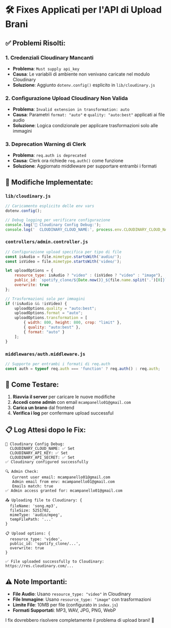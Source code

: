 # 🛠️ Fixes Applicati per l'API di Upload Brani

## ✅ Problemi Risolti:

### 1. **Credenziali Cloudinary Mancanti**
- **Problema**: `Must supply api_key`
- **Causa**: Le variabili di ambiente non venivano caricate nel modulo Cloudinary
- **Soluzione**: Aggiunto `dotenv.config()` esplicito in `lib/cloudinary.js`

### 2. **Configurazione Upload Cloudinary Non Valida**
- **Problema**: `Invalid extension in transformation: auto`
- **Causa**: Parametri `format: "auto"` e `quality: "auto:best"` applicati ai file audio
- **Soluzione**: Logica condizionale per applicare trasformazioni solo alle immagini

### 3. **Deprecation Warning di Clerk**
- **Problema**: `req.auth is deprecated`
- **Causa**: Clerk ora richiede `req.auth()` come funzione
- **Soluzione**: Aggiornato middleware per supportare entrambi i formati

## 🔧 Modifiche Implementate:

### `lib/cloudinary.js`
```javascript
// Caricamento esplicito delle env vars
dotenv.config();

// Debug logging per verificare configurazione
console.log('🔧 Cloudinary Config Debug:');
console.log('  CLOUDINARY_CLOUD_NAME:', process.env.CLOUDINARY_CLOUD_NAME ? '✅ Set' : '❌ Missing');
```

### `controllers/admin.controller.js`
```javascript
// Configurazione upload specifica per tipo di file
const isAudio = file.mimetype.startsWith('audio/');
const isVideo = file.mimetype.startsWith('video/');

let uploadOptions = {
    resource_type: isAudio ? "video" : (isVideo ? "video" : "image"),
    public_id: `spotify_clone/${Date.now()}_${file.name.split('.')[0]}`,
    overwrite: true
};

// Trasformazioni solo per immagini
if (!isAudio && !isVideo) {
    uploadOptions.quality = "auto:best";
    uploadOptions.format = "auto";
    uploadOptions.transformation = [
        { width: 800, height: 800, crop: "limit" },
        { quality: "auto:best" },
        { format: "auto" }
    ];
}
```

### `middlewares/auth.middleware.js`
```javascript
// Supporto per entrambi i formati di req.auth
const auth = typeof req.auth === 'function' ? req.auth() : req.auth;
```

## 🧪 Come Testare:

1. **Riavvia il server** per caricare le nuove modifiche
2. **Accedi come admin** con email `mcampanello01@gmail.com`
3. **Carica un brano** dal frontend
4. **Verifica i log** per confermare upload successful

## 📋 Log Attesi dopo le Fix:

```
🔧 Cloudinary Config Debug:
  CLOUDINARY_CLOUD_NAME: ✅ Set
  CLOUDINARY_API_KEY: ✅ Set
  CLOUDINARY_API_SECRET: ✅ Set
✅ Cloudinary configured successfully

🔍 Admin Check:
   Current user email: mcampanello01@gmail.com
   Admin email from env: mcampanello01@gmail.com
   Emails match: true
✅ Admin access granted for: mcampanello01@gmail.com

📤 Uploading file to Cloudinary: {
  fileName: 'song.mp3',
  fileSize: 5251702,
  mimeType: 'audio/mpeg',
  tempFilePath: '...'
}

📋 Upload options: {
  resource_type: 'video',
  public_id: 'spotify_clone/...',
  overwrite: true
}

✅ File uploaded successfully to Cloudinary: https://res.cloudinary.com/...
```

## ⚠️ Note Importanti:

- **File Audio**: Usano `resource_type: "video"` in Cloudinary
- **File Immagine**: Usano `resource_type: "image"` con trasformazioni
- **Limite File**: 10MB per file (configurato in `index.js`)
- **Formati Supportati**: MP3, WAV, JPG, PNG, WebP

I fix dovrebbero risolvere completamente il problema di upload brani! 🎉

